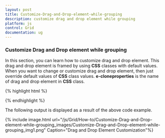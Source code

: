 ```yaml
---
layout: post
title: Customize-Drag-and-Drop-element-while-grouping
description: customize drag and drop element while grouping
platform: js
control: Grid
documentation: ug
---
```


### Customize Drag and Drop element while grouping

In this section, you can learn how to customize drag and drop element. This drag and drop element is framed by using **CSS** classes with default values. When you want to change or customize drag and drop element, then just override default values of **CSS** class values. **e-cloneproperties** is the name of drag and drop element in **CSS** class.

{% highlight html %}


<head>
   <style type="text/css">
      .e-grid .e-cloneproperties {
      background-color: black;
      }
   </style>
</head>
<body>
   <div id="Grid"></div>
   <script type="text/javascript">
      $(function () {// Document is ready.
          $("#Grid").ejGrid({
              //window.gridData is refered from jsondata.min.js
              dataSource: window.gridData,
              allowGrouping: true,
              allowPaging: true
          });
      });
   </script>
</body>



{% endhighlight %}



The following output is displayed as a result of the above code example.

{% include image.html url="/js/Grid/How-to/Customize-Drag-and-Drop-element-while-grouping_images/Customize-Drag-and-Drop-element-while-grouping_img1.png" Caption="Drag and Drop Element Customization"%}

